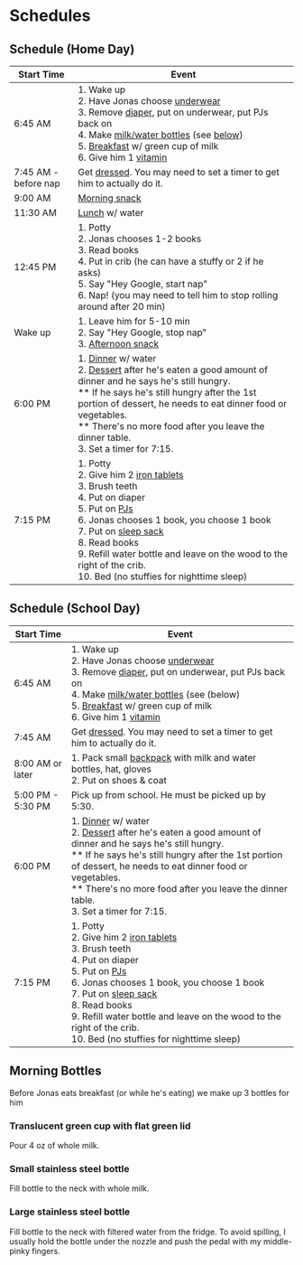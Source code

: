 # Schedules

## Schedule (Home Day)

| Start Time           | Event                                                                                                                                                                                                                                                                                                                                                                                 |
|----------------------|---------------------------------------------------------------------------------------------------------------------------------------------------------------------------------------------------------------------------------------------------------------------------------------------------------------------------------------------------------------------------------------|
| 6:45 AM              | 1. Wake up<br/>2. Have Jonas choose [underwear](locations:Underwear)<br/>3. Remove [diaper](locations:Diapers), put on underwear, put PJs back on<br/>4. Make [milk/water bottles](locations:Bottles) (see [below](<schedules:Morning Bottles>))<br/>5. [Breakfast](food:Breakfast) w/ green cup of milk<br/>6. Give him 1 [vitamin](locations:Vitamins)                              |
| 7:45 AM - before nap | Get [dressed](locations:clothes). You may need to set a timer to get him to actually do it.                                                                                                                                                                                                                                                                                           |
| 9:00 AM              | [Morning snack](food:Snacks)                                                                                                                                                                                                                                                                                                                                                          |
| 11:30 AM             | [Lunch](food:Lunch/Dinners) w/ water                                                                                                                                                                                                                                                                                                                                                  |
| 12:45 PM             | 1. Potty<br/>2. Jonas chooses 1-2 books<br/>3. Read books<br/>4. Put in crib (he can have a stuffy or 2 if he asks)<br/>5. Say "Hey Google, start nap"<br/>6. Nap! (you may need to tell him to stop rolling around after 20 min)                                                                                                                                                     |
| Wake up              | 1. Leave him for 5-10 min<br/>2. Say "Hey Google, stop nap"<br/>3. [Afternoon snack](food:Snacks)                                                                                                                                                                                                                                                                                     |
| 6:00 PM              | 1. [Dinner](food:Lunch/Dinners) w/ water<br/>2. [Dessert](food:desserts) after he's eaten a good amount of dinner and he says he's still hungry.<br/>** If he says he's still hungry after the 1st portion of dessert, he needs to eat dinner food or vegetables.<br/>** There's no more food after you leave the dinner table.<br/>3. Set a timer for 7:15.                          |
| 7:15 PM              | 1. Potty<br/>2. Give him 2 [iron tablets](locations:Iron)<br/>3. Brush teeth<br/>4. Put on diaper<br/>5. Put on [PJs](locations:Pajamas)<br/>6. Jonas chooses 1 book, you choose 1 book<br/>7. Put on [sleep sack](<locations:Sleep Sack>)<br/>8. Read books<br/>9. Refill water bottle and leave on the wood to the right of the crib.<br/>10. Bed (no stuffies for nighttime sleep) |

## Schedule (School Day)

| Start Time        | Event                                                                                                                                                                                                                                                                                                                                                                                 |
|-------------------|---------------------------------------------------------------------------------------------------------------------------------------------------------------------------------------------------------------------------------------------------------------------------------------------------------------------------------------------------------------------------------------|
| 6:45 AM           | 1. Wake up<br/>2. Have Jonas choose [underwear](locations:Underwear)<br/>3. Remove [diaper](locations:Diapers), put on underwear, put PJs back on<br/>4. Make [milk/water bottles](locations:Bottles) (see (below)<br/>5. [Breakfast](food:Breakfast) w/ green cup of milk<br/>6. Give him 1 [vitamin](locations:Vitamins)                                                            |
| 7:45 AM           | Get [dressed](locations:clothes). You may need to set a timer to get him to actually do it.                                                                                                                                                                                                                                                                                           |
| 8:00 AM or later  | 1. Pack small [backpack](locations:backpack) with milk and water bottles, hat, gloves<br/>2. Put on shoes & coat                                                                                                                                                                                                                                                                      |
| 5:00 PM - 5:30 PM | Pick up from school. He must be picked up by 5:30.                                                                                                                                                                                                                                                                                                                                    |
| 6:00 PM           | 1. [Dinner](food:Lunch/Dinners) w/ water<br/>2. [Dessert](food:desserts) after he's eaten a good amount of dinner and he says he's still hungry.<br/>** If he says he's still hungry after the 1st portion of dessert, he needs to eat dinner food or vegetables.<br/>** There's no more food after you leave the dinner table.<br/>3. Set a timer for 7:15.                          |
| 7:15 PM           | 1. Potty<br/>2. Give him 2 [iron tablets](locations:Iron)<br/>3. Brush teeth<br/>4. Put on diaper<br/>5. Put on [PJs](locations:Pajamas)<br/>6. Jonas chooses 1 book, you choose 1 book<br/>7. Put on [sleep sack](<locations:Sleep Sack>)<br/>8. Read books<br/>9. Refill water bottle and leave on the wood to the right of the crib.<br/>10. Bed (no stuffies for nighttime sleep) |

## Morning Bottles
Before Jonas eats breakfast (or while he's eating) we make up 3 bottles for him

### Translucent green cup with flat green lid
Pour 4 oz of whole milk.

### Small stainless steel bottle
Fill bottle to the neck with whole milk.

### Large stainless steel bottle
Fill bottle to the neck with filtered water from the fridge. To avoid spilling, I usually hold the bottle under the nozzle
and push the pedal with my middle-pinky fingers.